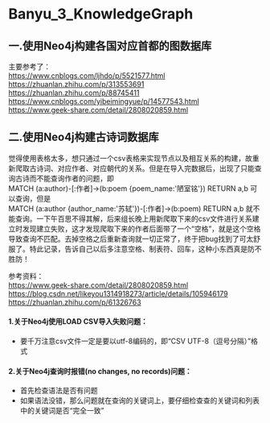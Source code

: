 # Banyu_3_KnowledgeGraph

一.使用Neo4j构建各国对应首都的图数据库<br>
-------

主要参考了：<br>
https://www.cnblogs.com/ljhdo/p/5521577.html<br>
https://zhuanlan.zhihu.com/p/313553691<br>
https://zhuanlan.zhihu.com/p/88745411<br>
https://www.cnblogs.com/yibeimingyue/p/14577543.html<br>
https://www.geek-share.com/detail/2808020859.html<br>

二.使用Neo4j构建古诗词数据库<br>
-------

觉得使用表格太多，想只通过一个csv表格来实现节点以及相互关系的构建，故重新爬取古诗词、对应作者、对应朝代的关系。但是在导入完数据后，出现了只能查询古诗而不能查询作者的问题，即<br>
MATCH (a:author)-[:作者]->(b:poem {poem_name:'陋室铭'}) RETURN a,b 
可以查询，但是<br>
MATCH (a:author {author_name:'苏轼'})-[:作者]->(b:poem) RETURN a,b 
就不能查询。一下午百思不得其解，后来组长晚上用新爬取下来的csv文件进行关系建立时发现建立失败，这才发现爬取下来的作者后面带了一个“空格”，就是这个空格导致查询不匹配。去掉空格之后重新查询就一切正常了，终于把bug找到了可太舒服了。特此记录，告诉自己以后多注意空格、制表符、回车，这种小东西真是防不胜防！

参考资料：<br>
https://www.geek-share.com/detail/2808020859.html<br>
https://blog.csdn.net/likeyou1314918273/article/details/105946179<br>
https://zhuanlan.zhihu.com/p/61326763<br>

#### 1.关于Neo4j使用LOAD CSV导入失败问题：<br>
* 要千万注意csv文件一定是要以utf-8编码的，即“CSV UTF-8（逗号分隔）”格式<br>

#### 2.关于Neo4j查询时报错(no changes, no records)问题：<br>
* 首先检查语法是否有问题<br>
* 如果语法没错，那么问题就在查询的关键词上，要仔细检查查的关键词和列表中的关键词是否“完全一致”<br>

